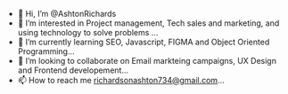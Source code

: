- 👋 Hi, I’m @AshtonRichards
- 👀 I’m interested in Project management, Tech sales and marketing, and using technology to solve problems ...
- 🌱 I’m currently learning SEO, Javascript, FIGMA and Object Oriented Programming...
- 💞️ I’m looking to collaborate on Email markteing campaigns, UX Design and Frontend developement...
- 📫 How to reach me richardsonashton734@gmail.com...

<!---
AshtonRichards/AshtonRichards is a ✨ special ✨ repository because its `README.md` (this file) appears on your GitHub profile.
You can click the Preview link to take a look at your changes.
--->
